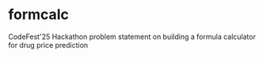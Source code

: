 # formcalc
CodeFest'25 Hackathon problem statement on building a formula calculator for drug price prediction